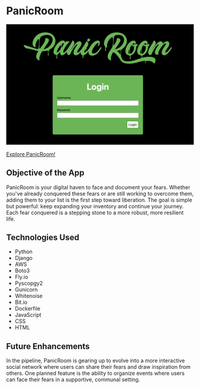 # PanicRoom

![image](/main_app/static/images/signin.png)

[Explore PanicRoom!](https://panicroom.fly.dev/)

## Objective of the App

PanicRoom is your digital haven to face and document your fears. Whether you've already conquered these fears or are still working to overcome them, adding them to your list is the first step toward liberation. The goal is simple but powerful: keep expanding your inventory and continue your journey. Each fear conquered is a stepping stone to a more robust, more resilient life.

## Technologies Used
- Python
- Django
- AWS
- Boto3
- Fly.io
- Pyscopgy2
- Gunicorn
- Whitenoise
- Bit.io
- Dockerfile
- JavaScript
- CSS
- HTML

## Future Enhancements

In the pipeline, PanicRoom is gearing up to evolve into a more interactive social network where users can share their fears and draw inspiration from others. One planned feature is the ability to organize events where users can face their fears in a supportive, communal setting.